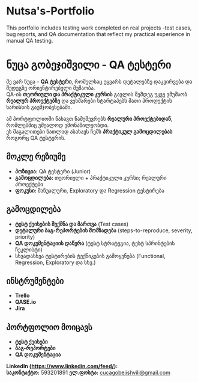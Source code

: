 # Nutsa's-Portfolio
This portfolio includes testing work completed on real projects -test cases, bug reports, and QA documentation that reflect my practical experience in manual QA testing.
# ნუცა გობეჯიშვილი - **QA ტესტერი**

მე ვარ ნუცა - **QA ტესტერი**, რომელსაც უყვარს დეტალებზე დაკვირვება და შედეგზე ორიენტირებული მუშაობა.  
QA-ის **თეორიული და პრაქტიკული კურსის** გავლის შემდეგ უკვე ვმუშაობ **რეალურ პროექტებზე** და ვეხმარები სტარტაპებს მათი პროდუქტის ხარისხის გაუმჯობესებაში.

ამ პორტფოლიოში ნახავთ ნამუშევრებს **რეალური პროექტებიდან**, რომლებშიც უშუალოდ ვმონაწილეობდი.  
ეს მაგალითები ნათლად ასახავს ჩემს **პრაქტიკულ გამოცდილებას** როგორც QA ტესტერის.

## მოკლე რეზიუმე
- **პოზიცია:** QA ტესტერი (Junior)  
- **გამოცდილება:** თეორიული + პრაქტიკული კურსი; რეალური პროექტები  
- **ფოკუსი:** მანუალური, Exploratory და Regression ტესტირება

## გამოცდილება
- **ტესტ ქეისების შექმნა და მართვა** (Test cases)  
- **დეტალური ბაგ-რეპორტების მომზადება** (steps-to-reproduce, severity, priority)  
- **QA დოკუმენტაციის დაწერა** (ტესტ სტრატეგია, ტესტ სპრინტების ჩეკლისტი)  
- სხვადასხვა ტესტირების ტექნიკების გამოყენება (Functional, Regression, Exploratory და სხვ.)

## ინსტრუმენტები
- **Trello**  
- **QASE.io**  
- **Jira**

## პორტფოლიო მოიცავს
- **ტესტ ქეისები**  
- **ბაგ-რეპორტები**  
- **QA დოკუმენტაცია**

**LinkedIn (https://www.linkedin.com/feed/):**   
**საკონტაქტო:** 593201891
**ელ.ფოსტა:** cucagobejishvili@gmail.com
